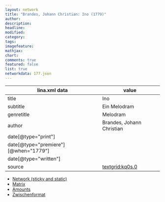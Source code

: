 ```yaml
---
layout: network
title: "Brandes, Johann Christian: Ino (1779)"
author:
description:
headline:
modified:
category:
tags:
imagefeature: 
mathjax: 
chart: 
comments: true
featured: false
list: true
networkdata: 177.json
---
```

lina.xml data  | value
------------- | -------------
title|Ino
subtitle|Ein Melodram
genretitle|Melodram
author|Brandes, Johann Christian
date[@type="print"]|
date[@type="premiere"][@when="1779"]|
date[@type="written"]|
source|[textgrid:kq0s.0](https://textgridlab.org/1.0/tgcrud-public/rest/textgrid:kq0s.0/data)



* [Network (sticky and static)](/linas/network177)
* [Matrix](/linas/matrix177)
* [Amounts](/linas/amount177)
* [Zwischenformat](/linas/lina177 )
